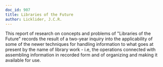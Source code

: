```yaml
---
doc_id: 907
title: Libraries of the Future
author: Licklider, J.C.R.
---
```


This report of research on concepts and problems of
"Libraries of the Future" records the result of a two-year
inquiry into the applicability of some of the newer
techniques for handling information to what goes at present
by the name of library work - i.e, the operations connected
with assembling information in recorded form and of
organizing and making it available for use.